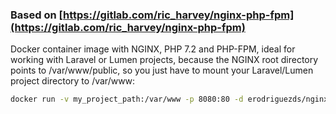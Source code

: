 ### Based on [https://gitlab.com/ric_harvey/nginx-php-fpm](https://gitlab.com/ric_harvey/nginx-php-fpm)

Docker container image with NGINX, PHP 7.2 and PHP-FPM, ideal for working with Laravel or Lumen projects, because the NGINX root directory points to /var/www/public, so you just have to mount your Laravel/Lumen project directory to /var/www:

```bash
docker run -v my_project_path:/var/www -p 8080:80 -d erodriguezds/nginx-php-fpm
```
